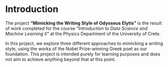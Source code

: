 # Introduction

The project **“Mimicking the Writing Style of Odysseus Elytis”** is the result of work completed for the course *"Introduction to Data Science and Machine Learning II"* at the Physics Department of the University of Crete. 

In this project, we explore three different approaches to mimicking a writing style, using the works of the Nobel Prize-winning Greek poet as our foundation. This project is intended purely for learning purposes and does not aim to achieve anything beyond that at this point.
